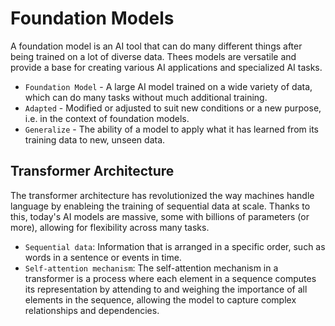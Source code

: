 # Foundation Models

A foundation model is an AI tool that can do many different things after being trained on a lot of diverse data. Thees models are versatile and provide a base for creating various AI applications and specialized AI tasks.

- `Foundation Model` - A large AI model trained on a wide variety of data, which can do many tasks without much additional training.
- `Adapted` - Modified or adjusted to suit new conditions or a new purpose, i.e. in the context of foundation models.
- `Generalize` - The ability of a model to apply what it has learned from its training data to new, unseen data.

## Transformer Architecture

The transformer architecture has revolutionized the way machines handle language by enableing the training of sequential data at scale. Thanks to this, today's AI models are massive, some with billions of parameters (or more), allowing for flexibility across many tasks.

- `Sequential data`: Information that is arranged in a specific order, such as words in a sentence or events in time.
- `Self-attention mechanism`: The self-attention mechanism in a transformer is a process where each element in a sequence computes its representation by attending to and weighing the importance of all elements in the sequence, allowing the model to capture complex relationships and dependencies.